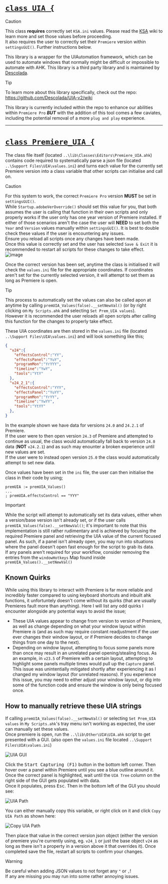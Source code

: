 # <u>`class UIA {`</u>

> [!Caution]
> This class **requires** correctly set `KSA.ini` values. Please read the [KSA](https://github.com/Tomshiii/ahk/wiki/Keyboard-Shortcut-Adjustments) wiki to learn more and set those values before proceeding.  
> It also requires the user to correctly set their `Premiere` version within `settingsGUI()`. Further instructions below.

This library is a wrapper for the UIAutomation framework, which can be used to automate windows that normally might be difficult or impossible to automate with AHK. This library is a third party library and is maintained by [Descolada](https://www.github.com/Descolada).

> [!Tip]
> To learn more about this library specifically, check out the repo: https://github.com/Descolada/UIA-v2/wiki

This library is currently included within the repo to enhance our abilities within `Premiere Pro` ***BUT*** with the addition of this tool comes a few caviates, including the potential removal of a more `plug and play` experience.
***

# <u>`class Premiere_UIA {`</u>
The class file itself (located `..\lib\Classes\Editors\Premiere_UIA.ahk`) contains code required to systematically parse a json file (located `..\Support Files\UIA\values.ini`) and turns each value for the currently set Premiere version into a class variable that other scripts can initialise and call on.

> [!Caution]
> For this system to work, the correct `Premiere Pro` version **MUST** be set in `settingsGUI()`.  
> While `Startup.adobeVerOverride()` should set this value for you, that both assumes the user is calling that function in their own scripts and only properly works if the user only has one year version of Premiere installed. If either of those scenarios aren't the case the user will **NEED** to set both the `Year` and `Version` values manually within `settingsGUI()`. It is best to double check these values if the user is encountering any issues.  
> Ensure you reload all scripts once any changes have been made.  
> Once this value is correctly set and the user has selected `Save & Exit` it is recommended to restart all scripts for these changes to take effect.  
> ![image](https://github.com/Tomshiii/ahk/assets/53557479/c7f43f93-2018-4ea1-bad4-a5b631b41f09)

Once the correct version has been set, anytime the class is initialised it will check the `values.ini` file for the appropriate coordinates. If coordinates aren't set for the currently selected version, it will attempt to set them as long as Premiere is open.

> [!Tip]
> This process to automatically set the values can also be called apon at anytime by calling `premUIA_Values(false).__setNewVal()` (or by right clicking on `My Scripts.ahk` and selecting `Set Prem_UIA values`).  
> However it is recommended the user reloads all open scripts after calling this function for the changes to properly take effect.

These UIA coordinates are then stored in the `values.ini` file (located `..\Support Files\UIA\values.ini`) and will look something like this;
```json
{
  "v24":{
    "effectsControl":"YY",
    "effectsPanel":"YuY",
    "programMon":"YrYYY",
    "timeline":"YwY",
    "tools":"YtY"
  },
  "v24_2_1":{
    "effectsControl":"YYY",
    "effectsPanel":"YuYY",
    "programMon":"YrYY",
    "timeline":"YwYY",
    "tools":"YtYY"
  },
}
```

In the example shown we have data for versions `24.0` and `24.2.1` of Premiere.  
If the user were to then open version `24.3` of Premiere and attempted to continue as usual, the class would automatically fall back to version `24.0` data (**NOT** `v24.2.1`) and as such may enounter a broken experience until new values are set.  
If the user were to instead open version `25.0` the class would automatically attempt to set new data.

Once values have been set in the `ini` file, the user can then initialise the class in their code by using;
```ahk
premUIA := premUIA_Values()
...
; premUIA.effectsControl == "YYY"
```

> [!Important]
> While the script will attempt to automatically set its data values, either when a version/base version isn't already set, or if the user calls `premUIA_Values(false).__setNewVal()`; it's important to note that this implementation is still rather rudimentary and is achieved by focusing the required Premiere panel and retrieving the UIA value of the current focused panel. As such, if a panel isn't already open, you may run into situations where the panel doesn't open fast enough for the script to grab its data.  
> If any panels aren't required for your workflow, consider removing the entries from the `windowHotkeys` Map found inside `premUIA_Values().__setNewVal()`

## Known Quirks
While using this library to interact with Premiere is far more reliable and incredibly faster compared to using keyboard shortcuts and inbuilt ahk functions, it unfortuntely doesn't come without its quirks (that are usually Premieres fault more than anything). Here I will list any odd quirks I encounter alongside any potential ways to avoid the issue;
- These UIA values appear to change from version to version of Premiere, as well as change depending on what your window layout within Premiere *is* (and as such may require constant readjustment if the user ever changes their window layout, or if Premiere decides to change things from one day to the next).
- Depending on window layout, attempting to focus some panels more than once may result in an unrelated panel opening/stealing focus. As an example, in `v23.5` of Premiere with a certain layout, attempting to highlight some panels multiple times would pull up the `Capture` panel. This issue was unintentially mitigated shortly after experiencing it as I changed my window layout (for unrelated reasons). If you experience this issue, you may need to either adjust your window layout, or dig into some of the function code and ensure the window is only being focused once.

## How to manually retrieve these UIA strings
If calling `premUIA_Values(false).__setNewVal()` or selecting `Set Prem_UIA values` in `My Scripts.ahk`'s tray menu isn't working as expected, the user can manually set these values.  
Once premiere is open, run the `..\lib\Other\UIA\UIA.ahk` script to get presented with a GUI. (also open the `values.ini` file located `..\Support Files\UIA\values.ini`)

![UIA GUI](https://github.com/Tomshiii/ahk/assets/53557479/de009f92-2ef0-4ca8-81ae-e953066c09cc)

Click the <kbd>Start Capturing (F1)</kbd> button in the bottom left corner. Then hover over a panel within Premiere until you see a blue outline around it. Once the correct panel is highlighted, wait until the `UIA Tree` column on the right side of the GUI gets populated with data.  
Once it populates, press <kbd>Esc</kbd>. Then in the bottom left of the GUI you should see:

![UIA Path](https://github.com/Tomshiii/ahk/assets/53557479/c4dd2f46-8c64-417a-b39b-9439876ec33f)

You can either manually copy this variable, or right click on it and click `Copy UIA Path` as shown here:

![Copy UIA Path](https://github.com/Tomshiii/ahk/assets/53557479/8d25565c-94ea-4a9a-af0a-995c41d72c76)

Then place that value in the correct version json object (either the version of premiere you're currently using, eg. `v24_1` or just the base object `v24` as long as there isn't a property in a version above it that overrides it). Once completed save the file, restart all scripts to confirm your changes.

> [!Warning]
> Be careful when adding JSON values to not forget any `"` or `,`!  
> If any are missing you may run into some rather annoying issues.